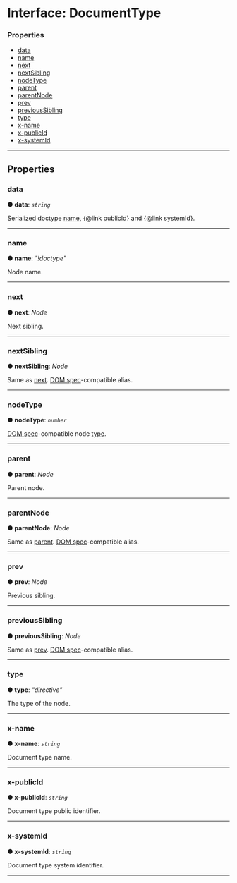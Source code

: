 # Interface: DocumentType

### Properties

* [data](#data)
* [name](#name)
* [next](#next)
* [nextSibling](#nextsibling)
* [nodeType](#nodetype)
* [parent](#parent)
* [parentNode](#parentnode)
* [prev](#prev)
* [previousSibling](#previoussibling)
* [type](#type)
* [x-name](#x_name)
* [x-publicId](#x_publicid)
* [x-systemId](#x_systemid)

---

## Properties

<a id="data"></a>

###  data

**● data**: *`string`*

Serialized doctype [name](#name), {@link publicId} and {@link systemId}.

___
<a id="name"></a>

###  name

**● name**: *"!doctype"*

Node name.

___
<a id="next"></a>

###  next

**● next**: *Node*

Next sibling.

___
<a id="nextsibling"></a>

###  nextSibling

**● nextSibling**: *Node*

Same as [next](#next). [DOM spec](https://dom.spec.whatwg.org)-compatible alias.

___
<a id="nodetype"></a>

###  nodeType

**● nodeType**: *`number`*

[DOM spec](https://dom.spec.whatwg.org/#dom-node-nodetype)-compatible node [type](#type).

___
<a id="parent"></a>

###  parent

**● parent**: *Node*

Parent node.

___
<a id="parentnode"></a>

###  parentNode

**● parentNode**: *Node*

Same as [parent](#parent). [DOM spec](https://dom.spec.whatwg.org)-compatible alias.

___
<a id="prev"></a>

###  prev

**● prev**: *Node*

Previous sibling.

___
<a id="previoussibling"></a>

###  previousSibling

**● previousSibling**: *Node*

Same as [prev](#prev). [DOM spec](https://dom.spec.whatwg.org)-compatible alias.

___
<a id="type"></a>

###  type

**● type**: *"directive"*

The type of the node.

___
<a id="x_name"></a>

###  x-name

**● x-name**: *`string`*

Document type name.

___
<a id="x_publicid"></a>

###  x-publicId

**● x-publicId**: *`string`*

Document type public identifier.

___
<a id="x_systemid"></a>

###  x-systemId

**● x-systemId**: *`string`*

Document type system identifier.

___

